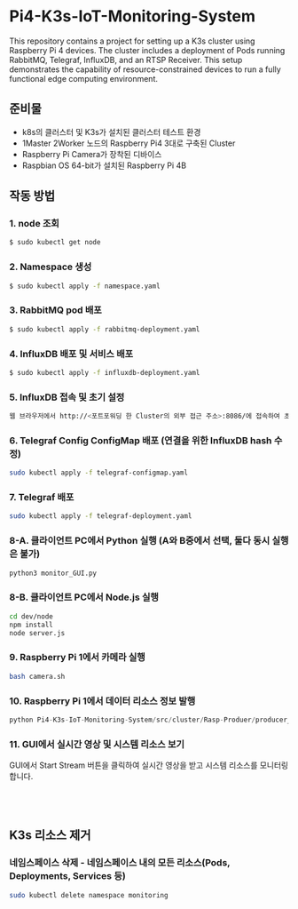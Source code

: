 # Pi4-K3s-IoT-Monitoring-System

This repository contains a project for setting up a K3s cluster using Raspberry Pi 4 devices. The cluster includes a deployment of Pods running RabbitMQ, Telegraf, InfluxDB, and an RTSP Receiver. This setup demonstrates the capability of resource-constrained devices to run a fully functional edge computing environment.

## 준비물
- k8s의 클러스터 및 K3s가 설치된 클러스터 테스트 환경
- 1Master 2Worker 노드의 Raspberry Pi4 3대로 구축된 Cluster
- Raspberry Pi Camera가 장착된 디바이스
- Raspbian OS 64-bit가 설치된 Raspberry Pi 4B

## 작동 방법

### 1. node 조회
```bash
$ sudo kubectl get node
```

### 2. Namespace 생성
```bash
$ sudo kubectl apply -f namespace.yaml
```

### 3. RabbitMQ pod 배포
```bash
$ sudo kubectl apply -f rabbitmq-deployment.yaml
```

### 4. InfluxDB 배포 및 서비스 배포
```bash
$ sudo kubectl apply -f influxdb-deployment.yaml
```

### 5. InfluxDB 접속 및 초기 설정
```bash
웹 브라우저에서 http://<포트포워딩 한 Cluster의 외부 접근 주소>:8086/에 접속하여 초기 설정을 진행
```

### 6. Telegraf Config ConfigMap 배포 (연결을 위한 InfluxDB hash 수정)
```bash
sudo kubectl apply -f telegraf-configmap.yaml
```

### 7. Telegraf 배포
```bash
sudo kubectl apply -f telegraf-deployment.yaml
```

### 8-A. 클라이언트 PC에서 Python 실행 (A와 B중에서 선택, 둘다 동시 실행은 불가)
```python
python3 monitor_GUI.py
```

### 8-B. 클라이언트 PC에서 Node.js 실행
```bash
cd dev/node
npm install
node server.js
```

### 9. Raspberry Pi 1에서 카메라 실행
```bash
bash camera.sh
```

### 10. Raspberry Pi 1에서 데이터 리소스 정보 발행
```python
python Pi4-K3s-IoT-Monitoring-System/src/cluster/Rasp-Produer/producer_app.py
```

### 11. GUI에서 실시간 영상 및 시스템 리소스 보기
GUI에서 Start Stream 버튼을 클릭하여 실시간 영상을 받고 시스템 리소스를 모니터링합니다.
<br><br><br><br>
## K3s 리소스 제거
### 네임스페이스 삭제 - 네임스페이스 내의 모든 리소스(Pods, Deployments, Services 등)
```bash
sudo kubectl delete namespace monitoring
```


